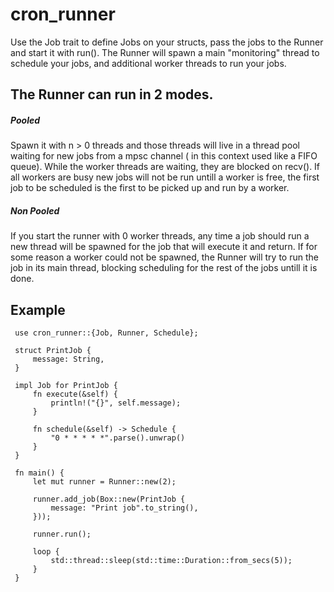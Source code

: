 # cron_runner
Use the Job trait to define Jobs on your structs, pass the jobs to the Runner and start it with run().
The Runner will spawn a main "monitoring" thread to schedule your jobs, and additional worker threads to run your jobs.
## The Runner can run in 2 modes.
##### Pooled
Spawn it with n > 0 threads and those threads will live in a thread pool waiting for new jobs from a mpsc channel ( in this context used like a FIFO queue).
While the worker threads are waiting, they are blocked on recv().
If all workers are busy new jobs will not be run untill a worker is free, the first job to be scheduled is the first to be picked up and run by a worker.
##### Non Pooled
If you start the runner with 0 worker threads, any time a job should run a new thread will be spawned for the job that will execute it and return.
If for some reason a worker could not be spawned, the Runner will try to run the job in its main thread, blocking scheduling for the rest of the jobs untill it is done.
## Example

```
 use cron_runner::{Job, Runner, Schedule};

 struct PrintJob {
     message: String,
 }

 impl Job for PrintJob {
     fn execute(&self) {
         println!("{}", self.message);
     }

     fn schedule(&self) -> Schedule {
         "0 * * * * *".parse().unwrap()
     }
 }

 fn main() {
     let mut runner = Runner::new(2);

     runner.add_job(Box::new(PrintJob {
         message: "Print job".to_string(),
     }));

     runner.run();

     loop {
         std::thread::sleep(std::time::Duration::from_secs(5));
     }
 }
 ```